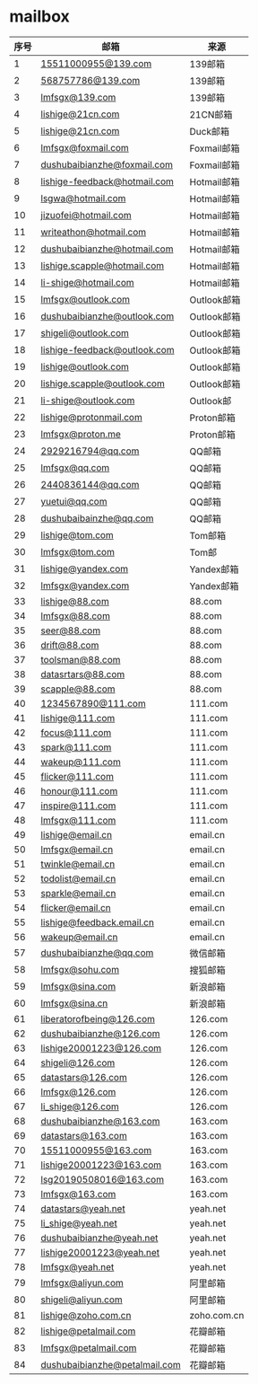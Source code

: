# mailbox
| 序号 | 邮箱                          | 来源        |
| ---- | ----------------------------- | ----------- |
| 1    | 15511000955@139.com           | 139邮箱     |
| 2    | 568757786@139.com             | 139邮箱     |
| 3    | lmfsgx@139.com                | 139邮箱     |
| 4    | lishige@21cn.com              | 21CN邮箱    |
| 5    | lishige@21cn.com              | Duck邮箱    |
| 6    | lmfsgx@foxmail.com            | Foxmail邮箱 |
| 7    | dushubaibianzhe@foxmail.com   | Foxmail邮箱 |
| 8    | lishige-feedback@hotmail.com  | Hotmail邮箱 |
| 9    | lsgwa@hotmail.com             | Hotmail邮箱 |
| 10   | jizuofei@hotmail.com          | Hotmail邮箱 |
| 11   | writeathon@hotmail.com        | Hotmail邮箱 |
| 12   | dushubaibianzhe@hotmail.com   | Hotmail邮箱 |
| 13   | lishige.scapple@hotmail.com   | Hotmail邮箱 |
| 14   | li-shige@hotmail.com          | Hotmail邮箱 |
| 15   | lmfsgx@outlook.com            | Outlook邮箱 |
| 16   | dushubaibianzhe@outlook.com   | Outlook邮箱 |
| 17   | shigeli@outlook.com           | Outlook邮箱 |
| 18   | lishige-feedback@outlook.com  | Outlook邮箱 |
| 19   | lishige@outlook.com           | Outlook邮箱 |
| 20   | lishige.scapple@outlook.com   | Outlook邮箱 |
| 21   | li-shige@outlook.com          | Outlook邮   |
| 22   | lishige@protonmail.com        | Proton邮箱  |
| 23   | lmfsgx@proton.me              | Proton邮箱  |
| 24   | 2929216794@qq.com             | QQ邮箱      |
| 25   | lmfsgx@qq.com                 | QQ邮箱      |
| 26   | 2440836144@qq.com             | QQ邮箱      |
| 27   | yuetui@qq.com                 | QQ邮箱      |
| 28   | dushubaibainzhe@qq.com        | QQ邮箱      |
| 29   | lishige@tom.com               | Tom邮箱     |
| 30   | lmfsgx@tom.com                | Tom邮       |
| 31   | lishige@yandex.com            | Yandex邮箱  |
| 32   | lmfsgx@yandex.com             | Yandex邮箱  |
| 33   | lishige@88.com                | 88.com      |
| 34   | lmfsgx@88.com                 | 88.com      |
| 35   | seer@88.com                   | 88.com      |
| 36   | drift@88.com                  | 88.com      |
| 37   | toolsman@88.com               | 88.com      |
| 38   | datasrtars@88.com             | 88.com      |
| 39   | scapple@88.com                | 88.com      |
| 40   | 1234567890@111.com            | 111.com     |
| 41   | lishige@111.com               | 111.com     |
| 42   | focus@111.com                 | 111.com     |
| 43   | spark@111.com                 | 111.com     |
| 44   | wakeup@111.com                | 111.com     |
| 45   | flicker@111.com               | 111.com     |
| 46   | honour@111.com                | 111.com     |
| 47   | inspire@111.com               | 111.com     |
| 48   | lmfsgx@111.com                | 111.com     |
| 49   | lishige@email.cn              | email.cn    |
| 50   | lmfsgx@email.cn               | email.cn    |
| 51   | twinkle@email.cn              | email.cn    |
| 52   | todolist@email.cn             | email.cn    |
| 53   | sparkle@email.cn              | email.cn    |
| 54   | flicker@email.cn              | email.cn    |
| 55   | lishige@feedback.email.cn     | email.cn    |
| 56   | wakeup@email.cn               | email.cn    |
| 57   | dushubaibianzhe@qq.com        | 微信邮箱    |
| 58   | lmfsgx@sohu.com               | 搜狐邮箱    |
| 59   | lmfsgx@sina.com               | 新浪邮箱    |
| 60   | lmfsgx@sina.cn                | 新浪邮箱    |
| 61   | liberatorofbeing@126.com      | 126.com     |
| 62   | dushubaibianzhe@126.com       | 126.com     |
| 63   | lishige20001223@126.com       | 126.com     |
| 64   | shigeli@126.com               | 126.com     |
| 65   | datastars@126.com             | 126.com     |
| 66   | lmfsgx@126.com                | 126.com     |
| 67   | li_shige@126.com              | 126.com     |
| 68   | dushubaibianzhe@163.com       | 163.com     |
| 69   | datastars@163.com             | 163.com     |
| 70   | 15511000955@163.com           | 163.com     |
| 71   | lishige20001223@163.com       | 163.com     |
| 72   | lsg20190508016@163.com        | 163.com     |
| 73   | lmfsgx@163.com                | 163.com     |
| 74   | datastars@yeah.net            | yeah.net    |
| 75   | li_shige@yeah.net             | yeah.net    |
| 76   | dushubaibianzhe@yeah.net      | yeah.net    |
| 77   | lishige20001223@yeah.net      | yeah.net    |
| 78   | lmfsgx@yeah.net               | yeah.net    |
| 79   | lmfsgx@aliyun.com             | 阿里邮箱    |
| 80   | shigeli@aliyun.com            | 阿里邮箱    |
| 81   | lishige@zoho.com.cn           | zoho.com.cn |
| 82   | lishige@petalmail.com         | 花瓣邮箱    |
| 83   | lmfsgx@petalmail.com          | 花瓣邮箱    |
| 84   | dushubaibianzhe@petalmail.com | 花瓣邮箱    |
